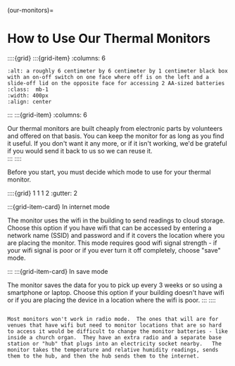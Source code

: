 (our-monitors)=
# How to Use Our Thermal Monitors 



::::{grid} 
:::{grid-item}
:columns: 6

```{image} /images/monitoring/bare-monitor.jpg
:alt: a roughly 6 centimeter by 6 centimeter by 1 centimeter black box with an on-off switch on one face where off is on the left and a slide-off lid on the opposite face for accessing 2 AA-sized batteries
:class:  mb-1
:width: 400px
:align: center
```

:::
:::{grid-item}
:columns: 6

Our thermal monitors are built cheaply from electronic parts by volunteers and offered on that basis.  You can keep the monitor for as long as you find it useful.  If you don't want it any more, or if it isn't working, we'd be grateful if you would send it back to us so we can reuse it.  
:::
::::


Before you start, you must decide which mode to use for your thermal monitor.

::::{grid} 1 1 1 2
:gutter: 2

:::{grid-item-card} In internet mode


The monitor uses the wifi in the building to send readings to cloud storage.  Choose this option if you have wifi that can be accessed by entering a network name (SSID) and password and if it covers the location where you are placing the monitor. This mode requires good wifi signal strength - if your wifi signal is poor or if you ever turn it off completely, choose "save" mode.

:::
:::{grid-item-card} In save mode


The monitor saves the data for you to pick up every 3 weeks or so using a smartphone or laptop.  Choose this option if your building doesn't have wifi or if you are placing the device in a location where the wifi is poor.
:::
::::

```{admonition} What is Radio Mode?

Most monitors won't work in radio mode.  The ones that will are for venues that have wifi but need to monitor locations that are so hard to access it would be difficult to change the monitor batteries - like inside a church organ.  They have an extra radio and a separate base station or "hub" that plugs into an electricity socket nearby.   The monitor takes the temperature and relative humidity readings, sends them to the hub, and then the hub sends them to the internet.  

```


